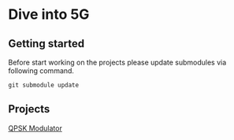 # Dive into 5G

## Getting started

Before start working on the projects please update submodules via following command.
```
git submodule update
```

## Projects

[QPSK Modulator](/qpsk-modulator/README.md)

